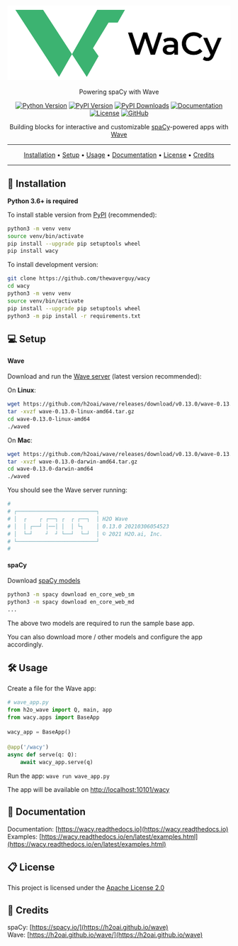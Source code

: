 <div align='center'>

<img src='docs/source/_static/logo/logo_horizontal_light_450_x_150.svg'>

Powering spaCy with Wave

[![Python Version](https://img.shields.io/pypi/pyversions/wacy?color=orange&logo=python)](https://pypi.org/project/wacy)
[![PyPI Version](https://img.shields.io/pypi/v/wacy?label=pypi&color=yellow&logo=pypi)](https://pypi.org/project/wacy)
[![PyPI Downloads](https://static.pepy.tech/personalized-badge/wacy?period=total&left_text=downloads&left_color=grey&right_color=yellowgreen)](https://pepy.tech/project/wacy)
[![Documentation](https://readthedocs.org/projects/wacy/badge/?version=stable)](https://wacy.readthedocs.io)
[![License](https://img.shields.io/badge/license-Apache%202.0-blue.svg)](https://github.com/thewaverguy/wacy/blob/master/LICENSE)
[![GitHub](https://img.shields.io/github/stars/thewaverguy/wacy?color=yellowgreen&logo=github)](https://github.com/thewaverguy/wacy)

Building blocks for interactive and customizable [spaCy](http://spacy.io)-powered apps with [Wave](https://h2oai.github.io/wave)

---

[Installation](#-installation) • [Setup](#-setup) • [Usage](#%EF%B8%8F-usage) • [Documentation](#-documentation) • [License](#-license) • [Credits](#-credits)

---

</div>

## 🚀 Installation

**Python 3.6+ is required**

To install stable version from [PyPI](https://pypi.org/project/wacy) (recommended):

```bash
python3 -m venv venv
source venv/bin/activate
pip install --upgrade pip setuptools wheel
pip install wacy
```

To install development version:

```bash
git clone https://github.com/thewaverguy/wacy
cd wacy
python3 -m venv venv
source venv/bin/activate
pip install --upgrade pip setuptools wheel
python3 -m pip install -r requirements.txt
```

## 💻 Setup

#### Wave

Download and run the [Wave server](https://github.com/h2oai/wave/releases) (latest version recommended):

On **Linux**:

```bash
wget https://github.com/h2oai/wave/releases/download/v0.13.0/wave-0.13.0-linux-amd64.tar.gz
tar -xvzf wave-0.13.0-linux-amd64.tar.gz
cd wave-0.13.0-linux-amd64
./waved
```

On **Mac**:

```bash
wget https://github.com/h2oai/wave/releases/download/v0.13.0/wave-0.13.0-darwin-amd64.tar.gz
tar -xvzf wave-0.13.0-darwin-amd64.tar.gz
cd wave-0.13.0-darwin-amd64
./waved
```

You should see the Wave server running:

```bash
#
# ┌─────────────────────────┐
# │  ┌    ┌ ┌──┐ ┌  ┌ ┌──┐  │ H2O Wave
# │  │ ┌──┘ │──│ │  │ └┐    │ 0.13.0 20210306054523
# │  └─┘    ┘  ┘ └──┘  └─┘  │ © 2021 H2O.ai, Inc.
# └─────────────────────────┘
#
```

#### spaCy

Download [spaCy models](https://spacy.io/usage/models)

```bash
python3 -m spacy download en_core_web_sm
python3 -m spacy download en_core_web_md
...
```

The above two models are required to run the sample base app.

You can also download more / other models and configure the app accordingly.

## 🛠️ Usage
Create a file for the Wave app:

```python
# wave_app.py
from h2o_wave import Q, main, app
from wacy.apps import BaseApp

wacy_app = BaseApp()

@app('/wacy')
async def serve(q: Q):
    await wacy_app.serve(q)
```

Run the app: `wave run wave_app.py`

The app will be available on [http://localhost:10101/wacy](http://localhost:10101/wacy)

## 📖 Documentation

Documentation: [https://wacy.readthedocs.io](https://wacy.readthedocs.io)   
Examples: [https://wacy.readthedocs.io/en/latest/examples.html](https://wacy.readthedocs.io/en/latest/examples.html)

## 📋 License

This project is licensed under the [Apache License 2.0](LICENSE)

## 🙏 Credits

spaCy: [https://spacy.io/](https://h2oai.github.io/wave)   
Wave: [https://h2oai.github.io/wave/](https://h2oai.github.io/wave)
